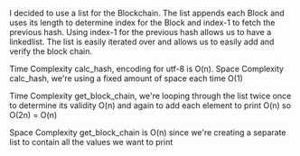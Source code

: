 I decided to use a list for the Blockchain. The list appends each Block and uses its length to determine index for the Block and index-1 to fetch the previous hash. Using index-1 for the previous hash allows us to have a linkedlist. The list is easily iterated over and allows us to easily add and verify the block chain.

Time Complexity calc_hash, encoding for utf-8 is O(n).
Space Complexity calc_hash, we're using a fixed amount of space each time O(1)

Time Complexity get_block_chain, we're looping through the list twice once to determine its validity O(n) and again to add each element to print O(n) so O(2n) = O(n)

Space Complexity get_block_chain is O(n) since we're creating a separate list to contain all the values we want to print